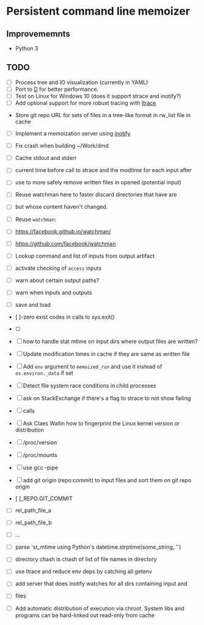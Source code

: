 # Persistent command line memoizer

## Improvememnts

- Python 3

## TODO

- [ ] Process tree and IO visualization (currently in YAML)
- [ ] Port to [D](http://dlang.org/) for better performance.
- [ ] Test on Linux for Windows 10 (does it support strace and inotify?)
- [ ] Add optional support for more robust tracing
  with [ltrace](https://en.wikipedia.org/wiki/Ltrace)
- Store git repo URL for sets of files in a tree-like format in rw_list file in cache
- [ ] Implement a memoization server using [inotify](https://en.wikipedia.org/wiki/Inotify)

- [ ] Fix crash when building ~/Work/dmd

- [ ] Cache stdout and stderr

- [ ] current time before call to strace and the modtime for each input after
- [ ] use to more safely remove written files in opened (potential input)
- [ ] Reuse watchman here to faster discard directories that have are
- [ ] but whose content haven't changed.

- [ ] Reuse `watchman`:
- [ ] https://facebook.github.io/watchman/
- [ ] https://github.com/facebook/watchman

- [ ] Lookup command and list of inputs from output artifact

- [ ] activate checking of `access` inputs

- [ ] warn about certain output paths?
- [ ] warn when inputs and outputs

- [ ] save and load
- [ ]-zero exist codes in calls to sys.exit()
- [ ]

- [ ] how to handle stat mtime on input dirs where output files are written?

- [ ] Update modification times in cache if they are same as written file

- [ ] Add `env` argument to `memoized_run` and use it instead of `os.environ._data` if set

- [ ] Detect file system race conditions in child processes

- [ ] ask on StackExchange if there's a flag to strace to not show failing
- [ ] calls

- [ ] Ask Claes Wallin how to fingerprint the Linux kernel version or distribution
- [ ] /proc/version
- [ ] /proc/mounts

- [ ] use gcc -pipe

- [ ] add git origin (repo:commit) to input files and sort them on git repo origin
- [ ]_REPO:GIT_COMMIT
- [ ] rel_path_file_a
- [ ] rel_path_file_b
- [ ] ...

- [ ] parse 'st_mtime using Python's datetime.strptime(some_string, '')

- [ ] directory chash is chash of list of file names in directory

- [ ] use ltrace and reduce env deps by catching all getenv

- [ ] add server that does inotify watches for all dirs containing input and
- [ ] files

- [ ] Add automatic distribution of execution via chroot. System libs and
  programs can be hard-linked out read-only from cache
